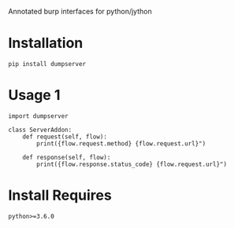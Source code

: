 Annotated burp interfaces for python/jython

# Installation
    pip install dumpserver
    
# Usage 1

    import dumpserver

    class ServerAddon:
        def request(self, flow):
            print({flow.request.method} {flow.request.url}")
    
        def response(self, flow):
            print({flow.response.status_code} {flow.request.url}")
    

# Install Requires

    python>=3.6.0



    